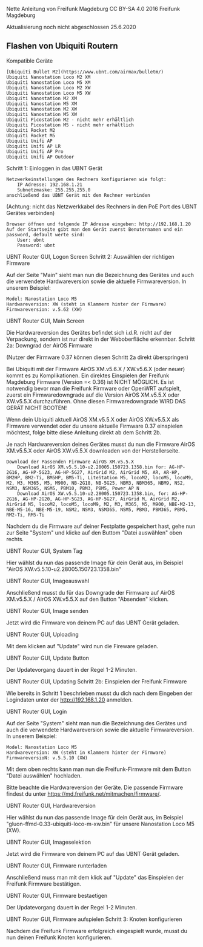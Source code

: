 Nette Anleitung von Freifunk Magdeburg 
CC BY-SA 4.0 2016 Freifunk Magdeburg 

Aktualisierung noch nicht abgeschlossen 25.6.2020

## Flashen von Ubiquiti Routern


Kompatible Geräte

    [Ubiquiti Bullet M2](https://www.ubnt.com/airmax/bulletm/)
    Ubiquiti Nanostation Loco M2 XM
    Ubiquiti Nanostation Loco M5 XM
    Ubiquiti Nanostation Loco M2 XW
    Ubiquiti Nanostation Loco M5 XW
    Ubiquiti Nanostation M2 XM
    Ubiquiti Nanostation M5 XM
    Ubiquiti Nanostation M2 XW
    Ubiquiti Nanostation M5 XW
    Ubiquiti Picostation M2 - nicht mehr erhältlich
    Ubiquiti Picostation M5 - nicht mehr erhältlich
    Ubiquiti Rocket M2
    Ubiquiti Rocket M5
    Ubiquiti Unifi AP
    Ubiquiti Unifi AP LR
    Ubiquiti Unifi AP Pro
    Ubiquiti Unifi AP Outdoor

Schritt 1: Einloggen in das UBNT Gerät

    Netzwerkeinstellungen des Rechners konfigurieren wie folgt:
        IP Adresse: 192.168.1.21
        Subnetzmaske: 255.255.255.0
    anschließend das UBNT Gerät mit dem Rechner verbinden

(Achtung: nicht das Netzwerkkabel des Rechners in den PoE Port des UBNT Gerätes verbinden)

    Browser öffnen und folgende IP Adresse eingeben: http://192.168.1.20
    Auf der Startseite gibt man dem Gerät zuerst Benuternamen und ein password, default werte sind:
        User: ubnt
        Password: ubnt

UBNT Router GUI, Logon Screen
Schritt 2: Auswählen der richtigen Firmware

Auf der Seite "Main" sieht man nun die Bezeichnung des Gerätes und auch die verwendete Hardwareversion sowie die aktuelle Firmwareversion. In unserem Beispiel:

    Model: Nanostation Loco M5
    Hardwareversion: XW (steht in Klammern hinter der Firmware)
    Firmwareversion: v.5.62 (XW)

UBNT Router GUI, Main Screen

Die Hardwareversion des Gerätes befindet sich i.d.R. nicht auf der Verpackung, sondern ist nur direkt in der Weboberfläche erkennbar.
Schritt 2a: Downgrad der AirOS Firmware

(Nutzer der Firmware 0.37 können diesen Schritt 2a direkt überspringen)

Bei Ubiquiti mit der Firmware AirOS XM.v5.6.X / XW.v5.6.X (oder neuer) kommt es zu Komplikationen. Ein direktes Einspielen der Freifunk Magdeburg Firmware (Version =< 0.36) ist NICHT MÖGLICH. Es ist notwendig bevor man die Freifunk Firmware oder OpenWRT aufspielt, zuerst ein Firmwaredowngrade auf die Version AirOS XM.v5.5.X oder XW.v5.5.X durchzuführen. Ohne diesen Firmwaredowngrade WIRD DAS GERÄT NICHT BOOTEN!

Wenn dein Ubiquiti aktuell AirOS XM.v5.5.X oder AirOS XW.v5.5.X als Firmware verwendet oder du unsere aktuelle Firmware 0.37 einspielen möchtest, folge bitte diese Anleitung direkt ab dem Schritt 2b.

Je nach Hardwareversion deines Gerätes musst du nun die Firmware AirOS XM.v5.5.X oder AirOS XW.v5.5.X downloaden von der Herstellerseite.

    Download der Passenden Firmware AirOS XM.v5.5.X
        Download AirOS XM.v5.5.10-u2.28005.150723.1358.bin for: AG-HP-2G16, AG-HP-5G23, AG-HP-5G27, AirGrid M2, AirGrid M5, AR, AR-HP, BM2HP, BM2-Ti, BM5HP, BM5-Ti, LiteStation M5, locoM2, locoM5, locoM9, M2, M3, M365, M5, M900, NB-2G18, NB-5G25, NBM3, NBM365, NBM9, NS2, NSM3, NSM365, NSM5, PBM10, PBM3, PBM5, Power AP N
        Download AirOS XW.v5.5.10-u2.28005.150723.1358.bin, for: AG-HP-2G16, AG-HP-2G20, AG-HP-5G23, AG-HP-5G27, AirGrid M, AirGrid M2, AirGrid M5, locoM2, locoM5, locoM9, M2, M3, M365, M5, M900, NBE-M2-13, NBE-M5-16, NBE-M5-19, NSM2, NSM3, NSM365, NSM5, PBM3, PBM365, PBM5, RM2-Ti, RM5-Ti

Nachdem du die Firmware auf deiner Festplatte gespeichert hast, gehe nun zur Seite "System" und klicke auf den Buttom "Datei auswählen" oben rechts.

UBNT Router GUI, System Tag

Hier wählst du nun das passende Image für dein Gerät aus, im Beispiel "AirOS XW.v5.5.10-u2.28005.150723.1358.bin"

UBNT Router GUI, Imageauswahl

Anschließend musst du für das Downgrade der Firmware auf AirOS XM.v5.5.X / AirOS XW.v5.5.X auf den Button "Absenden" klicken.

UBNT Router GUI, Image senden

Jetzt wird die Firmware von deinem PC auf das UBNT Gerät geladen.

UBNT Router GUI, Uploading

Mit dem klicken auf "Update" wird nun die Fireware geladen.

UBNT Router GUI, Update Button

Der Updatevorgang dauert in der Regel 1-2 Minuten.

UBNT Router GUI, Updating
Schritt 2b: Einspielen der Freifunk Firmware

Wie bereits in Schritt 1 beschrieben musst du dich nach dem Eingeben der Logindaten unter der http://192.168.1.20 anmelden.

UBNT Router GUI, Login

Auf der Seite "System" sieht man nun die Bezeichnung des Gerätes und auch die verwendete Hardwareversion sowie die aktuelle Firmwareversion. In unserem Beispiel:

    Model: Nanostation Loco M5
    Hardwareversion: XW (steht in Klammern hinter der Firmware)
    FirmwareversioN: v.5.5.10 (XW)

Mit dem oben rechts kann man nun die Freifunk-Firmware mit dem Button "Datei auswählen" hochladen.

Bitte beachte die Hardwareversion der Geräte. Die passende Firmware findest du unter https://md.freifunk.net/mitmachen/firmware/.

UBNT Router GUI, Hardwareversion

Hier wählst du nun das passende Image für dein Gerät aus, im Beispiel "gluon-ffmd-0.33-ubiquiti-loco-m-xw.bin" für unsere Nanostation Loco M5 (XW).

UBNT Router GUI, Imageselektion

Jetzt wird die Firmware von deinem PC auf das UBNT Gerät geladen.

UBNT Router GUI, Firmware runterladen

Anschließend muss man mit dem klick auf "Update" das Einspielen der Freifunk Firmware bestätigen.

UBNT Router GUI, Firmware bestaetigen

Der Updatevorgang dauert in der Regel 1-2 Minuten.

UBNT Router GUI, Firmware aufspielen
Schritt 3: Knoten konfigurieren

Nachdem die Freifunk Firmware erfolgreich eingespielt wurde, musst du nun deinen Freifunk Knoten konfigurieren.

